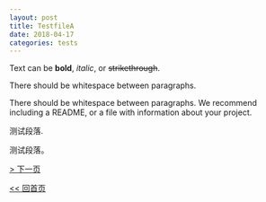 ```yaml
---
layout: post
title: TestfileA
date: 2018-04-17
categories: tests
---
```


Text can be **bold**, _italic_, or ~~strikethrough~~.

There should be whitespace between paragraphs.

There should be whitespace between paragraphs. We recommend including a README, or a file with information about your project.

测试段落.

测试段落。

[> 下一页](testfileb)

[<< 回首页](index)